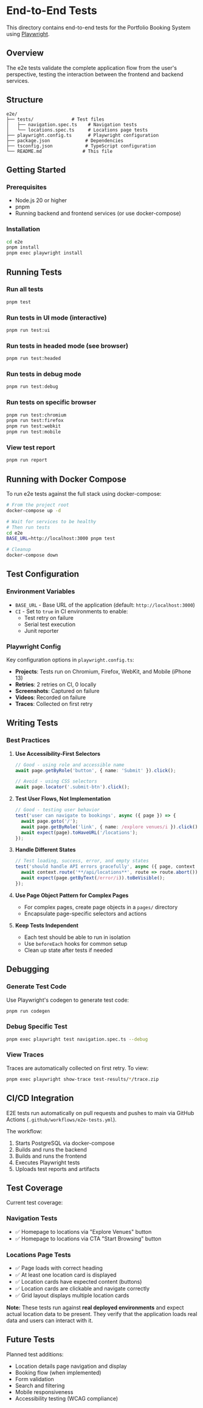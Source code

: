 # End-to-End Tests

This directory contains end-to-end tests for the Portfolio Booking System using [Playwright](https://playwright.dev/).

## Overview

The e2e tests validate the complete application flow from the user's perspective, testing the interaction between the frontend and backend services.

## Structure

```
e2e/
├── tests/              # Test files
│   ├── navigation.spec.ts    # Navigation tests
│   └── locations.spec.ts     # Locations page tests
├── playwright.config.ts      # Playwright configuration
├── package.json             # Dependencies
├── tsconfig.json            # TypeScript configuration
└── README.md               # This file
```

## Getting Started

### Prerequisites

- Node.js 20 or higher
- pnpm
- Running backend and frontend services (or use docker-compose)

### Installation

```bash
cd e2e
pnpm install
pnpm exec playwright install
```

## Running Tests

### Run all tests

```bash
pnpm test
```

### Run tests in UI mode (interactive)

```bash
pnpm run test:ui
```

### Run tests in headed mode (see browser)

```bash
pnpm run test:headed
```

### Run tests in debug mode

```bash
pnpm run test:debug
```

### Run tests on specific browser

```bash
pnpm run test:chromium
pnpm run test:firefox
pnpm run test:webkit
pnpm run test:mobile
```

### View test report

```bash
pnpm run report
```

## Running with Docker Compose

To run e2e tests against the full stack using docker-compose:

```bash
# From the project root
docker-compose up -d

# Wait for services to be healthy
# Then run tests
cd e2e
BASE_URL=http://localhost:3000 pnpm test

# Cleanup
docker-compose down
```

## Test Configuration

### Environment Variables

- `BASE_URL` - Base URL of the application (default: `http://localhost:3000`)
- `CI` - Set to `true` in CI environments to enable:
  - Test retry on failure
  - Serial test execution
  - Junit reporter

### Playwright Config

Key configuration options in `playwright.config.ts`:

- **Projects**: Tests run on Chromium, Firefox, WebKit, and Mobile (iPhone 13)
- **Retries**: 2 retries on CI, 0 locally
- **Screenshots**: Captured on failure
- **Videos**: Recorded on failure
- **Traces**: Collected on first retry

## Writing Tests

### Best Practices

1. **Use Accessibility-First Selectors**
   ```typescript
   // Good - using role and accessible name
   await page.getByRole('button', { name: 'Submit' }).click();

   // Avoid - using CSS selectors
   await page.locator('.submit-btn').click();
   ```

2. **Test User Flows, Not Implementation**
   ```typescript
   // Good - testing user behavior
   test('user can navigate to bookings', async ({ page }) => {
     await page.goto('/');
     await page.getByRole('link', { name: /explore venues/i }).click();
     await expect(page).toHaveURL('/locations');
   });
   ```

3. **Handle Different States**
   ```typescript
   // Test loading, success, error, and empty states
   test('should handle API errors gracefully', async ({ page, context }) => {
     await context.route('**/api/locations**', route => route.abort());
     await expect(page.getByText(/error/i)).toBeVisible();
   });
   ```

4. **Use Page Object Pattern for Complex Pages**
   - For complex pages, create page objects in a `pages/` directory
   - Encapsulate page-specific selectors and actions

5. **Keep Tests Independent**
   - Each test should be able to run in isolation
   - Use `beforeEach` hooks for common setup
   - Clean up state after tests if needed

## Debugging

### Generate Test Code

Use Playwright's codegen to generate test code:

```bash
pnpm run codegen
```

### Debug Specific Test

```bash
pnpm exec playwright test navigation.spec.ts --debug
```

### View Traces

Traces are automatically collected on first retry. To view:

```bash
pnpm exec playwright show-trace test-results/*/trace.zip
```

## CI/CD Integration

E2E tests run automatically on pull requests and pushes to main via GitHub Actions (`.github/workflows/e2e-tests.yml`).

The workflow:
1. Starts PostgreSQL via docker-compose
2. Builds and runs the backend
3. Builds and runs the frontend
4. Executes Playwright tests
5. Uploads test reports and artifacts

## Test Coverage

Current test coverage:

### Navigation Tests
- ✅ Homepage to locations via "Explore Venues" button
- ✅ Homepage to locations via CTA "Start Browsing" button

### Locations Page Tests
- ✅ Page loads with correct heading
- ✅ At least one location card is displayed
- ✅ Location cards have expected content (buttons)
- ✅ Location cards are clickable and navigate correctly
- ✅ Grid layout displays multiple location cards

**Note:** These tests run against **real deployed environments** and expect actual location data to be present. They verify that the application loads real data and users can interact with it.

## Future Tests

Planned test additions:
- Location details page navigation and display
- Booking flow (when implemented)
- Form validation
- Search and filtering
- Mobile responsiveness
- Accessibility testing (WCAG compliance)
